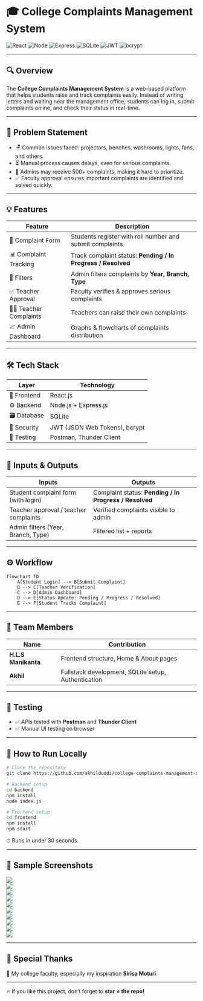 

# 🎓 College Complaints Management System

![React](https://img.shields.io/badge/Frontend-React-blue?logo=react)
![Node](https://img.shields.io/badge/Backend-Node.js-green?logo=node.js)
![Express](https://img.shields.io/badge/Backend-Express-black?logo=express)
![SQLite](https://img.shields.io/badge/Database-SQLite-blue?logo=sqlite)
![JWT](https://img.shields.io/badge/Auth-JWT-orange)
![bcrypt](https://img.shields.io/badge/Security-bcrypt-yellowgreen)

---

## 🔍 Overview

The **College Complaints Management System** is a web-based platform that helps students raise and track complaints easily.
Instead of writing letters and waiting near the management office, students can log in, submit complaints online, and check their status in real-time.

---

## 🎯 Problem Statement

* 🪑 Common issues faced: projectors, benches, washrooms, lights, fans, and others.
* ⏳ Manual process causes delays, even for serious complaints.
* 📌 Admins may receive 500+ complaints, making it hard to prioritize.
* ✅ Faculty approval ensures important complaints are identified and solved quickly.

---

## 💡 Features

| Feature                  | Description                                                  |
| ------------------------ | ------------------------------------------------------------ |
| 📝 Complaint Form        | Students register with roll number and submit complaints     |
| 📊 Complaint Tracking    | Track complaint status: **Pending / In Progress / Resolved** |
| 🏫 Filters               | Admin filters complaints by **Year, Branch, Type**           |
| ✅ Teacher Approval       | Faculty verifies & approves serious complaints               |
| 👨‍🏫 Teacher Complaints | Teachers can raise their own complaints                      |
| 📈 Admin Dashboard       | Graphs & flowcharts of complaints distribution               |

---

## 🛠 Tech Stack

| Layer       | Technology                    |
| ----------- | ----------------------------- |
| 🎨 Frontend | React.js                      |
| ⚙️ Backend  | Node.js + Express.js          |
| 🗃 Database | SQLite                        |
| 🔐 Security | JWT (JSON Web Tokens), bcrypt |
| 🧪 Testing  | Postman, Thunder Client       |

---

## 🧪 Inputs & Outputs

| Inputs                                | Outputs                                                |
| ------------------------------------- | ------------------------------------------------------ |
| Student complaint form (with login)   | Complaint status: **Pending / In Progress / Resolved** |
| Teacher approval / teacher complaints | Verified complaints visible to admin                   |
| Admin filters (Year, Branch, Type)    | Filtered list + reports                                |

---

## ⚙️ Workflow

```mermaid
flowchart TD
    A[Student Login] --> B[Submit Complaint]
    B --> C[Teacher Verification]
    C --> D[Admin Dashboard]
    D --> E[Status Update: Pending / Progress / Resolved]
    E --> F[Student Tracks Complaint]
```

---

## 👥 Team Members

| Name                | Contribution                                      |
| ------------------- | ------------------------------------------------- |
| **H.L.S Manikanta** | Frontend structure, Home & About pages            |
| **Akhil**           | Fullstack development, SQLite setup, Authentication |

---

## 🧪 Testing

* ✅ APIs tested with **Postman** and **Thunder Client**
* ✅ Manual UI testing on browser

---

## 🚀 How to Run Locally

```bash
# Clone the repository
git clone https://github.com/akhilduddi/college-complaints-management-system.git

# Backend setup
cd backend
npm install
node index.js

# Frontend setup
cd frontend
npm install
npm start
```

⏱ Runs in under 30 seconds.

---

## 📸 Sample Screenshots

![](photos/output1.png)  
![](photos/output2.png)  
![](photos/output3.png)  
![](photos/output4.png)  
![](photos/output5.png)  
![](photos/output6.png)  
![](photos/output7.png)  
![](photos/output8.png)  
![](photos/output9.png)  
![](photos/output10.png)



---

## 📣 Special Thanks

🙏 My college faculty, especially my inspiration **Sirisa Moturi**

---

🔥 If you like this project, don’t forget to **star ⭐ the repo!**
